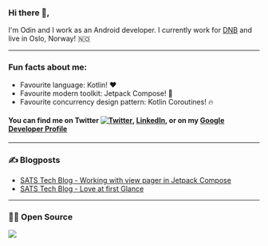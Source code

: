 ### Hi there 👋,

I'm Odin and I work as an Android developer. I currently work for [DNB][4] and live in Oslo, Norway! 🇳🇴 

  ---

### Fun facts about me:

- Favourite language: Kotlin! ❤️
- Favourite modern toolkit: Jetpack Compose! 🤟
- Favourite concurrency design pattern: Kotlin Coroutines! 🔥

####  You can find me on Twitter [![Twitter][1.2]][1], [LinkedIn][2], or on my [Google Developer Profile][5]

  ---

### ✍️ Blogposts

 - [SATS Tech Blog - Working with view pager in Jetpack Compose][3]
 - [SATS Tech Blog - Love at first Glance][6]


  ---

### 👨‍💻 Open Source


<img align="center" src="https://github-readme-stats.vercel.app/api/?username=oas004&theme=radical" />


[1.2]: http://i.imgur.com/wWzX9uB.png (twitter icon without padding)
[1]: https://twitter.com/oas004

[2]: https://www.linkedin.com/in/odin-asbjørnsen-ab07a719a/

[3]: https://tech.sats.com/mobile/android/2021/03/05/view-pager-in-jetpack-compose.html

[4]: https://www.dnb.no

[5]: https://g.dev/odinasbjornsen

[6]: https://tech.sats.com/mobile/android/2022/03/14/glance-widget.html

<!--
**oas004/oas004** is a ✨ _special_ ✨ repository because its `README.md` (this file) appears on your GitHub profile.



Here are some ideas to get you started:

- 🔭 I’m currently working on ...
- 🌱 I’m currently learning ...
- 👯 I’m looking to collaborate on ...
- 🤔 I’m looking for help with ...
- 💬 Ask me about ...
- 📫 How to reach me: ...
- 😄 Pronouns: ...
- ⚡ Fun fact: ...
-->

